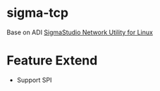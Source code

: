 # sigma-tcp
Base on ADI [SigmaStudio Network Utility for Linux](https://wiki.analog.com/resources/tools-software/linux-software/sigmatcp)


# Feature Extend
 - Support SPI
